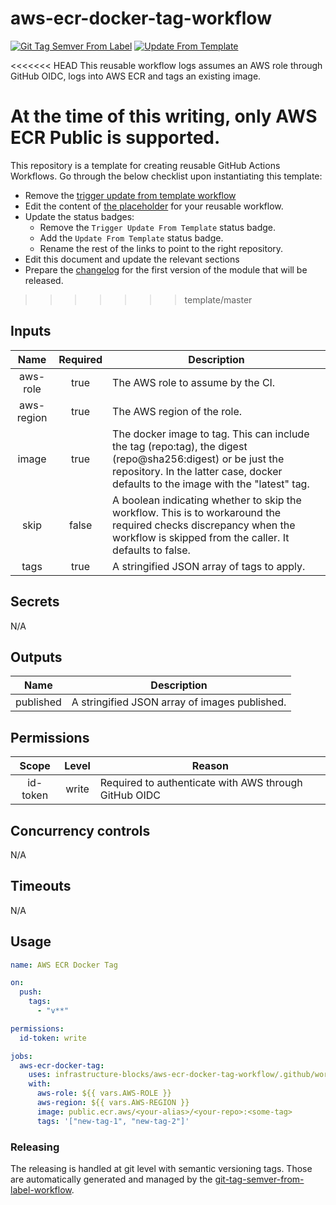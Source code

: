 # aws-ecr-docker-tag-workflow
[![Git Tag Semver From Label](https://github.com/infrastructure-blocks/aws-ecr-docker-tag-workflow/actions/workflows/git-tag-semver-from-label.yml/badge.svg)](https://github.com/infrastructure-blocks/aws-ecr-docker-tag-workflow/actions/workflows/git-tag-semver-from-label.yml)
[![Update From Template](https://github.com/infrastructure-blocks/aws-ecr-docker-tag-workflow/actions/workflows/update-from-template.yml/badge.svg)](https://github.com/infrastructure-blocks/aws-ecr-docker-tag-workflow/actions/workflows/update-from-template.yml)

<<<<<<< HEAD
This reusable workflow logs assumes an AWS role through GitHub OIDC, logs into AWS ECR and tags an existing
image.

At the time of this writing, only AWS ECR Public is supported.
=======
This repository is a template for creating reusable GitHub Actions Workflows. Go through the below checklist
upon instantiating this template:
- Remove the [trigger update from template workflow](.github/workflows/trigger-update-from-template.yml)
- Edit the content of [the placeholder](.github/workflows/workflow.yml) for your reusable workflow.
- Update the status badges:
    - Remove the `Trigger Update From Template` status badge.
    - Add the `Update From Template` status badge.
    - Rename the rest of the links to point to the right repository.
- Edit this document and update the relevant sections
- Prepare the [changelog](CHANGELOG.md) for the first version of the module that will be released.
>>>>>>> template/master

## Inputs

|    Name    | Required | Description                                                                                                                                                                                      |
|:----------:|:--------:|--------------------------------------------------------------------------------------------------------------------------------------------------------------------------------------------------|
|  aws-role  |   true   | The AWS role to assume by the CI.                                                                                                                                                                |
| aws-region |   true   | The AWS region of the role.                                                                                                                                                                      |
|   image    |   true   | The docker image to tag. This can include the tag (repo:tag), the digest (repo@sha256:digest) or be just the repository. In the latter case, docker defaults to the image with the "latest" tag. |
|    skip    |  false   | A boolean indicating whether to skip the workflow. This is to workaround the required checks discrepancy when the workflow is skipped from the caller. It defaults to false.                     |
|    tags    |   true   | A stringified JSON array of tags to apply.                                                                                                                                                       |

## Secrets

N/A

## Outputs

|   Name    | Description                                   |
|:---------:|-----------------------------------------------|
| published | A stringified JSON array of images published. |

## Permissions

|  Scope   | Level | Reason                                                |
|:--------:|:-----:|-------------------------------------------------------|
| id-token | write | Required to authenticate with AWS through GitHub OIDC |

## Concurrency controls

N/A

## Timeouts

N/A

## Usage

```yaml
name: AWS ECR Docker Tag

on:
  push:
    tags:
      - "v**"

permissions:
  id-token: write

jobs:
  aws-ecr-docker-tag:
    uses: infrastructure-blocks/aws-ecr-docker-tag-workflow/.github/workflows/workflow.yml@v1
    with:
      aws-role: ${{ vars.AWS-ROLE }}
      aws-region: ${{ vars.AWS-REGION }}
      image: public.ecr.aws/<your-alias>/<your-repo>:<some-tag>
      tags: '["new-tag-1", "new-tag-2"]'
```

### Releasing

The releasing is handled at git level with semantic versioning tags. Those are automatically generated and managed
by the [git-tag-semver-from-label-workflow](https://github.com/infrastructure-blocks/git-tag-semver-from-label-workflow).
